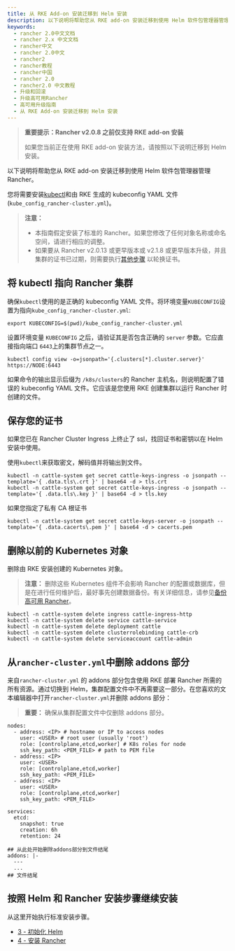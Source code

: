 ```yaml
---
title: 从 RKE Add-on 安装迁移到 Helm 安装
description: 以下说明将帮助您从 RKE add-on 安装迁移到使用 Helm 软件包管理器管理 Rancher。
keywords:
  - rancher 2.0中文文档
  - rancher 2.x 中文文档
  - rancher中文
  - rancher 2.0中文
  - rancher2
  - rancher教程
  - rancher中国
  - rancher 2.0
  - rancher2.0 中文教程
  - 升级和回滚
  - 升级高可用Rancher
  - 高可用升级指南
  - 从 RKE Add-on 安装迁移到 Helm 安装
---
```


> **重要提示：Rancher v2.0.8 之前仅支持 RKE add-on 安装**
>
> 如果您当前正在使用 RKE add-on 安装方法，请按照以下说明迁移到 Helm 安装。

以下说明将帮助您从 RKE add-on 安装迁移到使用 Helm 软件包管理器管理 Rancher。

您将需要安装[kubectl](https://kubernetes.io/docs/tasks/tools/install-kubectl/#install-kubectl)和由 RKE 生成的 kubeconfig YAML 文件(`kube_config_rancher-cluster.yml`)。

> **注意：**
>
> - 本指南假定安装了标准的 Rancher。如果您修改了任何对象名称或命名空间，请进行相应的调整。
> - 如果要从 Rancher v2.0.13 或更早版本或 v2.1.8 或更早版本升级，并且集群的证书已过期，则需要执行[其他步骤](/docs/cluster-admin/certificate-rotation/_index) 以轮换证书。

## 将 kubectl 指向 Rancher 集群

确保`kubectl`使用的是正确的 kubeconfig YAML 文件。将环境变量`KUBECONFIG`设置为指向`kube_config_rancher-cluster.yml`:

```
export KUBECONFIG=$(pwd)/kube_config_rancher-cluster.yml
```

设置环境变量 `KUBECONFIG` 之后，请验证其是否包含正确的 `server` 参数。它应直接指向端口 `6443`上的集群节点之一。

```
kubectl config view -o=jsonpath='{.clusters[*].cluster.server}'
https://NODE:6443
```

如果命令的输出显示后缀为 `/k8s/clusters`的 Rancher 主机名，则说明配置了错误的 kubeconfig YAML 文件。它应该是您使用 RKE 创建集群以运行 Rancher 时创建的文件。

## 保存您的证书

如果您已在 Rancher Cluster Ingress 上终止了 ssl，找回证书和密钥以在 Helm 安装中使用。

使用`kubectl`来获取密文，解码值并将输出到文件。

```
kubectl -n cattle-system get secret cattle-keys-ingress -o jsonpath --template='{ .data.tls\.crt }' | base64 -d > tls.crt
kubectl -n cattle-system get secret cattle-keys-ingress -o jsonpath --template='{ .data.tls\.key }' | base64 -d > tls.key
```

如果您指定了私有 CA 根证书

```
kubectl -n cattle-system get secret cattle-keys-server -o jsonpath --template='{ .data.cacerts\.pem }' | base64 -d > cacerts.pem
```

## 删除以前的 Kubernetes 对象

删除由 RKE 安装创建的 Kubernetes 对象。

> **注意：** 删除这些 Kubernetes 组件不会影响 Rancher 的配置或数据库，但是在进行任何维护后，最好事先创建数据备份。有关详细信息，请参见[备份高可用 Rancher](/docs/backups/backups/ha-backups/_index)。

```
kubectl -n cattle-system delete ingress cattle-ingress-http
kubectl -n cattle-system delete service cattle-service
kubectl -n cattle-system delete deployment cattle
kubectl -n cattle-system delete clusterrolebinding cattle-crb
kubectl -n cattle-system delete serviceaccount cattle-admin
```

## 从`rancher-cluster.yml`中删除 addons 部分

来自`rancher-cluster.yml` 的 addons 部分包含使用 RKE 部署 Rancher 所需的所有资源。通过切换到 Helm，集群配置文件中不再需要这一部分。在您喜欢的文本编辑器中打开`rancher-cluster.yml`并删除 addons 部分：

> **重要：** 确保从集群配置文件中仅删除 addons 部分。

```
nodes:
  - address: <IP> # hostname or IP to access nodes
    user: <USER> # root user (usually 'root')
    role: [controlplane,etcd,worker] # K8s roles for node
    ssh_key_path: <PEM_FILE> # path to PEM file
  - address: <IP>
    user: <USER>
    role: [controlplane,etcd,worker]
    ssh_key_path: <PEM_FILE>
  - address: <IP>
    user: <USER>
    role: [controlplane,etcd,worker]
    ssh_key_path: <PEM_FILE>

services:
  etcd:
    snapshot: true
    creation: 6h
    retention: 24

## 从此处开始删除addons部分到文件结尾
addons: |-
  ---
  ...
## 文件结尾
```

## 按照 Helm 和 Rancher 安装步骤继续安装

从这里开始执行标准安装步骤。

- [3 - 初始化 Helm](/docs/installation/options/helm2/helm-init/_index)
- [4 - 安装 Rancher](/docs/installation/options/helm2/helm-rancher/_index)
